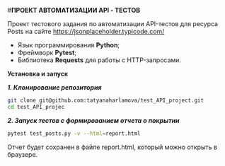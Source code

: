 #**ПРОЕКТ АВТОМАТИЗАЦИИ API - ТЕСТОВ**

Проект тестового задания по автоматизации API-тестов для ресурса Posts на сайте https://jsonplaceholder.typicode.com/

- Язык программирования **Python**;
- Фреймворк **Pytest**; 
- Библиотека **Requests** для работы с HTTP-запросами.

**Установка и запуск**

 ***1. Клонирование репозитория***

```bash
git clone git@github.com:tatyanaharlamova/test_API_project.git
cd test_API_projec
```

 ***2. Запуск тестов с формированием отчета о покрытии***

```bash
pytest test_posts.py -v --html=report.html
```
Отчет будет сохранен в файле report.html, который можно открыть в браузере.
